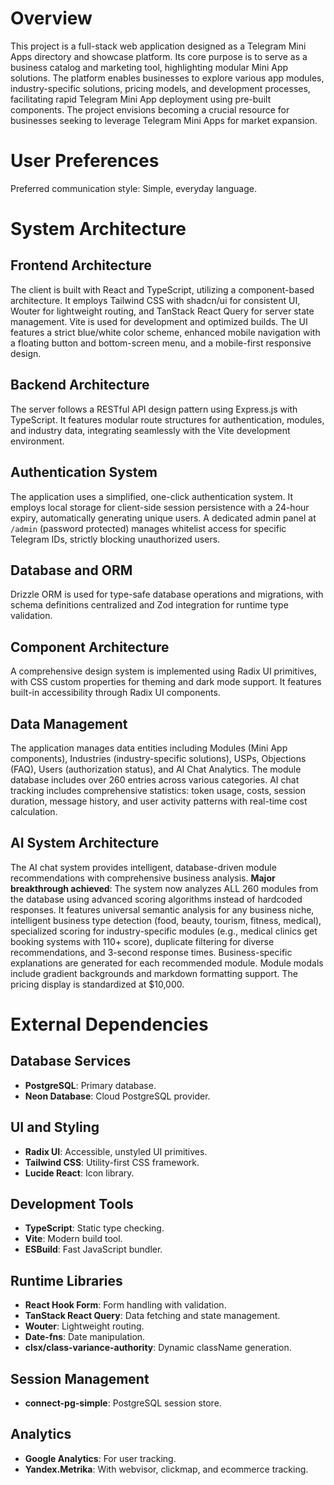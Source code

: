 # Overview
This project is a full-stack web application designed as a Telegram Mini Apps directory and showcase platform. Its core purpose is to serve as a business catalog and marketing tool, highlighting modular Mini App solutions. The platform enables businesses to explore various app modules, industry-specific solutions, pricing models, and development processes, facilitating rapid Telegram Mini App deployment using pre-built components. The project envisions becoming a crucial resource for businesses seeking to leverage Telegram Mini Apps for market expansion.

# User Preferences
Preferred communication style: Simple, everyday language.

# System Architecture

## Frontend Architecture
The client is built with React and TypeScript, utilizing a component-based architecture. It employs Tailwind CSS with shadcn/ui for consistent UI, Wouter for lightweight routing, and TanStack React Query for server state management. Vite is used for development and optimized builds. The UI features a strict blue/white color scheme, enhanced mobile navigation with a floating button and bottom-screen menu, and a mobile-first responsive design.

## Backend Architecture
The server follows a RESTful API design pattern using Express.js with TypeScript. It features modular route structures for authentication, modules, and industry data, integrating seamlessly with the Vite development environment.

## Authentication System
The application uses a simplified, one-click authentication system. It employs local storage for client-side session persistence with a 24-hour expiry, automatically generating unique users. A dedicated admin panel at `/admin` (password protected) manages whitelist access for specific Telegram IDs, strictly blocking unauthorized users.

## Database and ORM
Drizzle ORM is used for type-safe database operations and migrations, with schema definitions centralized and Zod integration for runtime type validation.

## Component Architecture
A comprehensive design system is implemented using Radix UI primitives, with CSS custom properties for theming and dark mode support. It features built-in accessibility through Radix UI components.

## Data Management
The application manages data entities including Modules (Mini App components), Industries (industry-specific solutions), USPs, Objections (FAQ), Users (authorization status), and AI Chat Analytics. The module database includes over 260 entries across various categories. AI chat tracking includes comprehensive statistics: token usage, costs, session duration, message history, and user activity patterns with real-time cost calculation.

## AI System Architecture
The AI chat system provides intelligent, database-driven module recommendations with comprehensive business analysis. **Major breakthrough achieved**: The system now analyzes ALL 260 modules from the database using advanced scoring algorithms instead of hardcoded responses. It features universal semantic analysis for any business niche, intelligent business type detection (food, beauty, tourism, fitness, medical), specialized scoring for industry-specific modules (e.g., medical clinics get booking systems with 110+ score), duplicate filtering for diverse recommendations, and 3-second response times. Business-specific explanations are generated for each recommended module. Module modals include gradient backgrounds and markdown formatting support. The pricing display is standardized at $10,000.

# External Dependencies

## Database Services
- **PostgreSQL**: Primary database.
- **Neon Database**: Cloud PostgreSQL provider.

## UI and Styling
- **Radix UI**: Accessible, unstyled UI primitives.
- **Tailwind CSS**: Utility-first CSS framework.
- **Lucide React**: Icon library.

## Development Tools
- **TypeScript**: Static type checking.
- **Vite**: Modern build tool.
- **ESBuild**: Fast JavaScript bundler.

## Runtime Libraries
- **React Hook Form**: Form handling with validation.
- **TanStack React Query**: Data fetching and state management.
- **Wouter**: Lightweight routing.
- **Date-fns**: Date manipulation.
- **clsx/class-variance-authority**: Dynamic className generation.

## Session Management
- **connect-pg-simple**: PostgreSQL session store.

## Analytics
- **Google Analytics**: For user tracking.
- **Yandex.Metrika**: With webvisor, clickmap, and ecommerce tracking.
